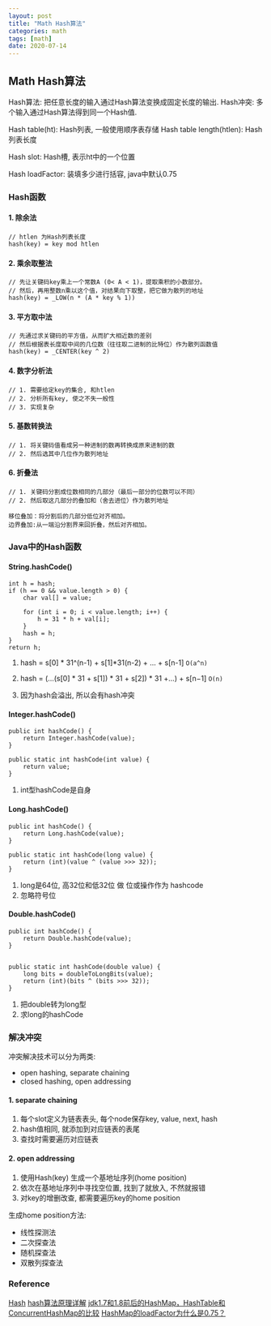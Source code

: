 ```yaml
---
layout: post
title: "Math Hash算法"
categories: math
tags: [math]
date: 2020-07-14
---
```


## Math Hash算法

Hash算法: 把任意长度的输入通过Hash算法变换成固定长度的输出.
Hash冲突: 多个输入通过Hash算法得到同一个Hash值.

Hash table(ht): Hash列表, 一般使用顺序表存储
Hash table length(htlen): Hash列表长度

Hash slot: Hash槽, 表示ht中的一个位置

Hash loadFactor: 装填多少进行括容, java中默认0.75


### Hash函数

#### 1. 除余法

    // htlen 为Hash列表长度
    hash(key) = key mod htlen

#### 2. 乘余取整法

    // 先让关键码key乘上一个常数A (0< A < 1)，提取乘积的小数部分。
    // 然后，再用整数n乘以这个值，对结果向下取整，把它做为散列的地址
    hash(key) = _LOW(n * (A * key % 1))

#### 3. 平方取中法
    
    // 先通过求关键码的平方值，从而扩大相近数的差别
    // 然后根据表长度取中间的几位数（往往取二进制的比特位）作为散列函数值
    hash(key) = _CENTER(key ^ 2)

#### 4. 数字分析法

    // 1. 需要给定key的集合, 和htlen
    // 2. 分析所有key, 使之不失一般性
    // 3. 实现复杂

#### 5. 基数转换法

    // 1. 将关键码值看成另一种进制的数再转换成原来进制的数
    // 2. 然后选其中几位作为散列地址

#### 6. 折叠法

    // 1. 关键码分割成位数相同的几部分（最后一部分的位数可以不同）
    // 2. 然后取这几部分的叠加和（舍去进位）作为散列地址
    
    移位叠加：将分割后的几部分低位对齐相加。
    边界叠加:从一端沿分割界来回折叠，然后对齐相加。

### Java中的Hash函数

#### String.hashCode()

    int h = hash;
    if (h == 0 && value.length > 0) {
        char val[] = value;

        for (int i = 0; i < value.length; i++) {
            h = 31 * h + val[i];
        }
        hash = h;
    }
    return h;

1. hash = s[0] * 31^(n-1) + s[1]*31(n-2) + ... + s[n-1] `O(a^n)`
2. hash = (...(s[0] * 31 + s[1]) * 31 + s[2]) * 31 +...) + s[n−1] `O(n)`

3. 因为hash会溢出, 所以会有hash冲突

#### Integer.hashCode()

    public int hashCode() {
        return Integer.hashCode(value);
    }

    public static int hashCode(int value) {
        return value;
    }

1. int型hashCode是自身


#### Long.hashCode()

    public int hashCode() {
        return Long.hashCode(value);
    }

    public static int hashCode(long value) {
        return (int)(value ^ (value >>> 32));
    }

1. long是64位, 高32位和低32位 做 位或操作作为 hashcode
2. 忽略符号位


#### Double.hashCode()

    public int hashCode() {
        return Double.hashCode(value);
    }


    public static int hashCode(double value) {
        long bits = doubleToLongBits(value);
        return (int)(bits ^ (bits >>> 32));
    }

1. 把double转为long型
2. 求long的hashCode


### 解决冲突

冲突解决技术可以分为两类:
* open hashing, separate chaining
* closed hashing, open addressing

#### 1. separate chaining

1. 每个slot定义为链表表头, 每个node保存key, value, next, hash
2. hash值相同, 就添加到对应链表的表尾
3. 查找时需要遍历对应链表

#### 2. open addressing

1. 使用Hash(key) 生成一个基地址序列(home position)
2. 依次在基地址序列中寻找空位置, 找到了就放入, 不然就报错
3. 对key的增删改查, 都需要遍历key的home position

生成home position方法:
* 线性探测法
* 二次探查法
* 随机探查法
* 双散列探查法

### Reference
[Hash](https://baike.baidu.com/item/Hash/390310?fr=aladdin)
[hash算法原理详解](https://www.jianshu.com/p/f9239c9377c5)
[jdk1.7和1.8前后的HashMap，HashTable和ConcurrentHashMap的比较](https://blog.csdn.net/qq_33296156/article/details/82428026)
[HashMap的loadFactor为什么是0.75？](https://www.jianshu.com/p/64f6de3ffcc1)

